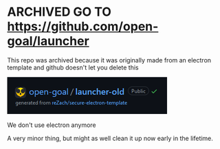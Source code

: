 # ARCHIVED GO TO https://github.com/open-goal/launcher

This repo was archived because it was originally made from an electron template and github doesn't let you delete this

![](./docs/screenshots/archival-reason.png)

We don't use electron anymore

A very minor thing, but might as well clean it up now early in the lifetime.
